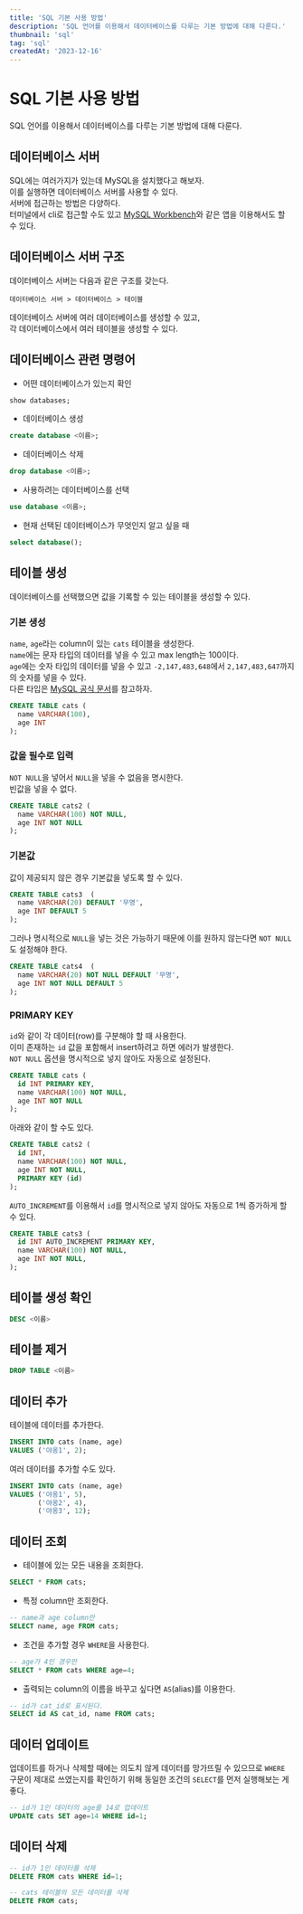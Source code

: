 ```yaml
---
title: 'SQL 기본 사용 방법'
description: 'SQL 언어를 이용해서 데이터베이스를 다루는 기본 방법에 대해 다룬다.'
thumbnail: 'sql'
tag: 'sql'
createdAt: '2023-12-16'
---
```


# SQL 기본 사용 방법

SQL 언어를 이용해서 데이터베이스를 다루는 기본 방법에 대해 다룬다.

## 데이터베이스 서버

SQL에는 여러가지가 있는데 MySQL을 설치했다고 해보자.\
이를 실행하면 데이터베이스 서버를 사용할 수 있다.\
서버에 접근하는 방법은 다양하다.\
터미널에서 cli로 접근할 수도 있고 [MySQL Workbench](https://dev.mysql.com/downloads/workbench/)와 같은 앱을 이용해서도 할 수 있다.

<!-- cli를 이용한 접근 방법 소개 -->

## 데이터베이스 서버 구조

데이터베이스 서버는 다음과 같은 구조를 갖는다.

```
데이터베이스 서버 > 데이터베이스 > 테이블
```

데이터베이스 서버에 여러 데이터베이스를 생성할 수 있고,\
각 데이터베이스에서 여러 테이블을 생성할 수 있다.

## 데이터베이스 관련 명령어

- 어떤 데이터베이스가 있는지 확인

```sql
show databases;
```

- 데이터베이스 생성

```sql
create database <이름>;
```

- 데이터베이스 삭제

```sql
drop database <이름>;
```

- 사용하려는 데이터베이스를 선택

```sql
use database <이름>;
```

- 현재 선택된 데이터베이스가 무엇인지 알고 싶을 때

```sql
select database();
```

## 테이블 생성

데이터베이스를 선택했으면 값을 기록할 수 있는 테이블을 생성할 수 있다.

### 기본 생성

`name`, `age`라는 column이 있는 `cats` 테이블을 생성한다.\
`name`에는 문자 타입의 데이터를 넣을 수 있고 max length는 100이다.\
`age`에는 숫자 타입의 데이터를 넣을 수 있고 `-2,147,483,648`에서 `2,147,483,647`까지의 숫자를 넣을 수 있다.\
다른 타입은 [MySQL 공식 문서](https://dev.mysql.com/doc/refman/8.0/en/data-types.html)를 참고하자.

```sql
CREATE TABLE cats (
  name VARCHAR(100),
  age INT
);
```

### 값을 필수로 입력

`NOT NULL`을 넣어서 `NULL`을 넣을 수 없음을 명시한다.\
빈값을 넣을 수 없다.

```sql
CREATE TABLE cats2 (
  name VARCHAR(100) NOT NULL,
  age INT NOT NULL
);
```

### 기본값

값이 제공되지 않은 경우 기본값을 넣도록 할 수 있다.

```sql
CREATE TABLE cats3  (
  name VARCHAR(20) DEFAULT '무명',
  age INT DEFAULT 5
);
```

그러나 명시적으로 `NULL`을 넣는 것은 가능하기 때문에 이를 원하지 않는다면 `NOT NULL`도 설정해야 한다.

```sql
CREATE TABLE cats4  (
  name VARCHAR(20) NOT NULL DEFAULT '무명',
  age INT NOT NULL DEFAULT 5
);
```

### PRIMARY KEY

`id`와 같이 각 데이터(row)를 구분해야 할 때 사용한다.\
이미 존재하는 `id` 값을 포함해서 insert하려고 하면 에러가 발생한다.\
`NOT NULL` 옵션을 명시적으로 넣지 않아도 자동으로 설정된다.

```sql
CREATE TABLE cats (
  id INT PRIMARY KEY,
  name VARCHAR(100) NOT NULL,
  age INT NOT NULL
);
```

아래와 같이 할 수도 있다.

```sql
CREATE TABLE cats2 (
  id INT,
  name VARCHAR(100) NOT NULL,
  age INT NOT NULL,
  PRIMARY KEY (id)
);
```

`AUTO_INCREMENT`를 이용해서 `id`를 명시적으로 넣지 않아도 자동으로 1씩 증가하게 할 수 있다.

```sql
CREATE TABLE cats3 (
  id INT AUTO_INCREMENT PRIMARY KEY,
  name VARCHAR(100) NOT NULL,
  age INT NOT NULL,
);
```

## 테이블 생성 확인

```sql
DESC <이름>
```

## 테이블 제거

```sql
DROP TABLE <이름>
```

## 데이터 추가

테이블에 데이터를 추가한다.

```sql
INSERT INTO cats (name, age)
VALUES ('야옹1', 2);
```

여러 데이터를 추가할 수도 있다.

```sql
INSERT INTO cats (name, age)
VALUES ('야옹1', 5),
       ('야옹2', 4),
       ('야옹3', 12);
```

## 데이터 조회

- 테이블에 있는 모든 내용을 조회한다.

```sql
SELECT * FROM cats;
```

- 특정 column만 조회한다.

```sql
-- name과 age column만
SELECT name, age FROM cats;
```

- 조건을 추가할 경우 `WHERE`을 사용한다.

```sql
-- age가 4인 경우만
SELECT * FROM cats WHERE age=4;
```

- 출력되는 column의 이름을 바꾸고 싶다면 `AS`(alias)를 이용한다.

```sql
-- id가 cat_id로 표시된다.
SELECT id AS cat_id, name FROM cats;
```

## 데이터 업데이트

업데이트를 하거나 삭제할 때에는 의도치 않게 데이터를 망가뜨릴 수 있으므로 `WHERE` 구문이 제대로 쓰였는지를 확인하기 위해 동일한 조건의 `SELECT`를 먼저 실행해보는 게 좋다.

```sql
-- id가 1인 데이터의 age를 14로 업데이트
UPDATE cats SET age=14 WHERE id=1;
```

## 데이터 삭제

```sql
-- id가 1인 데이터를 삭제
DELETE FROM cats WHERE id=1;
```

```sql
-- cats 테이블의 모든 데이터를 삭제
DELETE FROM cats;
```
